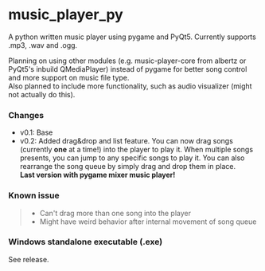 # music_player_py
A python written music player using pygame and PyQt5. Currently supports .mp3, .wav and .ogg.

Planning on using other modules (e.g. music-player-core from albertz or PyQt5's inbuild QMediaPlayer) instead of pygame for better song control and more support on music file type.
<br>Also planned to include more functionality, such as audio visualizer (might not actually do this).

### Changes
- v0.1: Base
- v0.2: Added drag&drop and list feature. You can now drag songs (currently **one** at a time!) into the player to play it. When multiple songs presents, you can jump to any specific songs to play it. You can also rearrange the song queue by simply drag and drop them in place.<br>**Last version with pygame mixer music player!**

### Known issue
> - Can't drag more than one song into the player
> - Might have weird behavior after internal movement of song queue

### Windows standalone executable (.exe)
See release.
